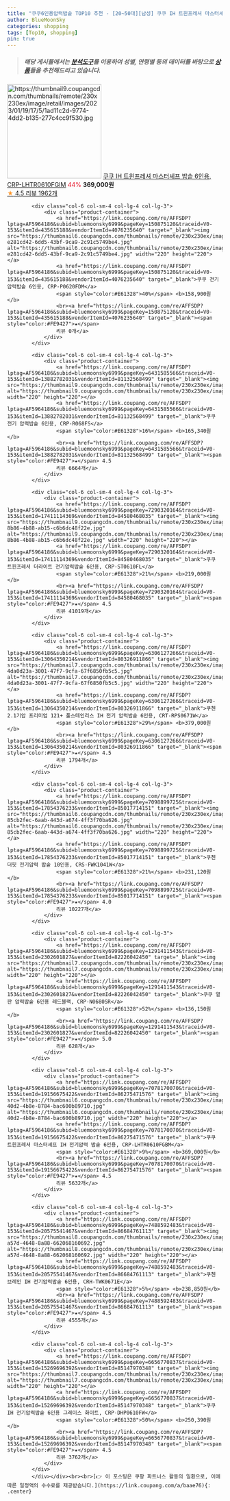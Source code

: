 ```yaml
---
title: "쿠쿠6인용압력밥솥 TOP10 추천 - [20~50대][남성] 쿠쿠 IH 트윈프레셔 마스터셰프 밥솥 6인용, CRP-LHTR0610FGIM"
author: BlueMoonSky
categories: shopping
tags: [Top10, shopping]
pin: true
---
```


> ##### 해당 게시물에서는 [**분석도구**](https://itemscout.io/)를 이용하여 **성별**, **연령별** 등의 데이터를 바탕으로 [**상품**](https://link.coupang.com/a/baae76)들을 추천해드리고 있습니다.
<div class="container"><div class="row">
            <div class="col-6 col-sm-4 col-lg-4 col-lg-3">
                <div class="product-container">
                    <a href="https://link.coupang.com/re/AFFSDP?lptag=AF5964186&subid=bluemoonsky6999&pageKey=7078170070&traceid=V0-153&itemId=17599631277&vendorItemId=84765939276" target="_blank"><img src="https://thumbnail9.coupangcdn.com/thumbnails/remote/230x230ex/image/retail/images/2023/01/19/17/5/1ad11c2d-9774-4dd2-b135-277c4cc9f530.jpg" alt="https://thumbnail9.coupangcdn.com/thumbnails/remote/230x230ex/image/retail/images/2023/01/19/17/5/1ad11c2d-9774-4dd2-b135-277c4cc9f530.jpg" width="220" height="220"></a>
                    <a href="https://link.coupang.com/re/AFFSDP?lptag=AF5964186&subid=bluemoonsky6999&pageKey=7078170070&traceid=V0-153&itemId=17599631277&vendorItemId=84765939276" target="_blank">쿠쿠 IH 트윈프레셔 마스터셰프 밥솥 6인용, CRP-LHTR0610FGIM</a>
                    <span style="color:#E61328">44%</span> <b>369,000원</b>
                    <br><a href="https://link.coupang.com/re/AFFSDP?lptag=AF5964186&subid=bluemoonsky6999&pageKey=7078170070&traceid=V0-153&itemId=17599631277&vendorItemId=84765939276" target="_blank"><span style="color:#FE9427">★</span> 4.5
                    리뷰 1962개</a>
                </div>
            </div>
            
            <div class="col-6 col-sm-4 col-lg-4 col-lg-3">
                <div class="product-container">
                    <a href="https://link.coupang.com/re/AFFSDP?lptag=AF5964186&subid=bluemoonsky6999&pageKey=150875120&traceid=V0-153&itemId=435615188&vendorItemId=4076235640" target="_blank"><img src="https://thumbnail6.coupangcdn.com/thumbnails/remote/230x230ex/image/retail/images/2978518942445221-e281cd42-6dd5-43bf-9ca9-2c91c5749be4.jpg" alt="https://thumbnail6.coupangcdn.com/thumbnails/remote/230x230ex/image/retail/images/2978518942445221-e281cd42-6dd5-43bf-9ca9-2c91c5749be4.jpg" width="220" height="220"></a>
                    <a href="https://link.coupang.com/re/AFFSDP?lptag=AF5964186&subid=bluemoonsky6999&pageKey=150875120&traceid=V0-153&itemId=435615188&vendorItemId=4076235640" target="_blank">쿠쿠 전기압력밥솥 6인용, CRP-P0620FDM</a>
                    <span style="color:#E61328">40%</span> <b>158,900원</b>
                    <br><a href="https://link.coupang.com/re/AFFSDP?lptag=AF5964186&subid=bluemoonsky6999&pageKey=150875120&traceid=V0-153&itemId=435615188&vendorItemId=4076235640" target="_blank"><span style="color:#FE9427">★</span> 
                    리뷰 0개</a>
                </div>
            </div>
            
            <div class="col-6 col-sm-4 col-lg-4 col-lg-3">
                <div class="product-container">
                    <a href="https://link.coupang.com/re/AFFSDP?lptag=AF5964186&subid=bluemoonsky6999&pageKey=6431585566&traceid=V0-153&itemId=13882782031&vendorItemId=81132568499" target="_blank"><img src="https://thumbnail9.coupangcdn.com/thumbnails/remote/230x230ex/image/rs_quotation_api/borrcw8f/dea17719a8c8491cbf2e3a9ac9caa317.jpg" alt="https://thumbnail9.coupangcdn.com/thumbnails/remote/230x230ex/image/rs_quotation_api/borrcw8f/dea17719a8c8491cbf2e3a9ac9caa317.jpg" width="220" height="220"></a>
                    <a href="https://link.coupang.com/re/AFFSDP?lptag=AF5964186&subid=bluemoonsky6999&pageKey=6431585566&traceid=V0-153&itemId=13882782031&vendorItemId=81132568499" target="_blank">쿠쿠 전기 압력밥솥 6인용, CRP-R068FS</a>
                    <span style="color:#E61328">16%</span> <b>165,340원</b>
                    <br><a href="https://link.coupang.com/re/AFFSDP?lptag=AF5964186&subid=bluemoonsky6999&pageKey=6431585566&traceid=V0-153&itemId=13882782031&vendorItemId=81132568499" target="_blank"><span style="color:#FE9427">★</span> 4.5
                    리뷰 6664개</a>
                </div>
            </div>
            
            <div class="col-6 col-sm-4 col-lg-4 col-lg-3">
                <div class="product-container">
                    <a href="https://link.coupang.com/re/AFFSDP?lptag=AF5964186&subid=bluemoonsky6999&pageKey=7290320164&traceid=V0-153&itemId=17411114369&vendorItemId=84580468035" target="_blank"><img src="https://thumbnail9.coupangcdn.com/thumbnails/remote/230x230ex/image/retail/images/2023/01/03/11/7/caefcc5f-8b86-4b88-ab15-c6b6dc48f22e.jpg" alt="https://thumbnail9.coupangcdn.com/thumbnails/remote/230x230ex/image/retail/images/2023/01/03/11/7/caefcc5f-8b86-4b88-ab15-c6b6dc48f22e.jpg" width="220" height="220"></a>
                    <a href="https://link.coupang.com/re/AFFSDP?lptag=AF5964186&subid=bluemoonsky6999&pageKey=7290320164&traceid=V0-153&itemId=17411114369&vendorItemId=84580468035" target="_blank">쿠쿠 트윈프레셔 더라이트 전기압력밥솥 6인용, CRP-ST0610FL</a>
                    <span style="color:#E61328">21%</span> <b>219,000원</b>
                    <br><a href="https://link.coupang.com/re/AFFSDP?lptag=AF5964186&subid=bluemoonsky6999&pageKey=7290320164&traceid=V0-153&itemId=17411114369&vendorItemId=84580468035" target="_blank"><span style="color:#FE9427">★</span> 4.5
                    리뷰 41019개</a>
                </div>
            </div>
            
            <div class="col-6 col-sm-4 col-lg-4 col-lg-3">
                <div class="product-container">
                    <a href="https://link.coupang.com/re/AFFSDP?lptag=AF5964186&subid=bluemoonsky6999&pageKey=6306127266&traceid=V0-153&itemId=13064350214&vendorItemId=80326911866" target="_blank"><img src="https://thumbnail7.coupangcdn.com/thumbnails/remote/230x230ex/image/retail/images/3748619830529584-4da0d23a-3001-47f7-9cfa-67f6850fb5c5.jpg" alt="https://thumbnail7.coupangcdn.com/thumbnails/remote/230x230ex/image/retail/images/3748619830529584-4da0d23a-3001-47f7-9cfa-67f6850fb5c5.jpg" width="220" height="220"></a>
                    <a href="https://link.coupang.com/re/AFFSDP?lptag=AF5964186&subid=bluemoonsky6999&pageKey=6306127266&traceid=V0-153&itemId=13064350214&vendorItemId=80326911866" target="_blank">쿠첸 2.1기압 프리미엄 121+ 풀스테인리스 IH 전기 압력밥솥 6인용, CRT-RPS0671W</a>
                    <span style="color:#E61328">29%</span> <b>379,000원</b>
                    <br><a href="https://link.coupang.com/re/AFFSDP?lptag=AF5964186&subid=bluemoonsky6999&pageKey=6306127266&traceid=V0-153&itemId=13064350214&vendorItemId=80326911866" target="_blank"><span style="color:#FE9427">★</span> 4.5
                    리뷰 1794개</a>
                </div>
            </div>
            
            <div class="col-6 col-sm-4 col-lg-4 col-lg-3">
                <div class="product-container">
                    <a href="https://link.coupang.com/re/AFFSDP?lptag=AF5964186&subid=bluemoonsky6999&pageKey=7098899725&traceid=V0-153&itemId=17854376233&vendorItemId=85017714151" target="_blank"><img src="https://thumbnail6.coupangcdn.com/thumbnails/remote/230x230ex/image/retail/images/1401905117693886-85cb2fec-6aab-443d-a674-4ff3f70ba626.jpg" alt="https://thumbnail6.coupangcdn.com/thumbnails/remote/230x230ex/image/retail/images/1401905117693886-85cb2fec-6aab-443d-a674-4ff3f70ba626.jpg" width="220" height="220"></a>
                    <a href="https://link.coupang.com/re/AFFSDP?lptag=AF5964186&subid=bluemoonsky6999&pageKey=7098899725&traceid=V0-153&itemId=17854376233&vendorItemId=85017714151" target="_blank">쿠첸 더핏 전기압력 밥솥 10인용, CRS-FWK1041W</a>
                    <span style="color:#E61328">21%</span> <b>231,120원</b>
                    <br><a href="https://link.coupang.com/re/AFFSDP?lptag=AF5964186&subid=bluemoonsky6999&pageKey=7098899725&traceid=V0-153&itemId=17854376233&vendorItemId=85017714151" target="_blank"><span style="color:#FE9427">★</span> 4.0
                    리뷰 10227개</a>
                </div>
            </div>
            
            <div class="col-6 col-sm-4 col-lg-4 col-lg-3">
                <div class="product-container">
                    <a href="https://link.coupang.com/re/AFFSDP?lptag=AF5964186&subid=bluemoonsky6999&pageKey=1291411543&traceid=V0-153&itemId=2302601827&vendorItemId=82226042450" target="_blank"><img src="https://thumbnail7.coupangcdn.com/thumbnails/remote/230x230ex/image/vendor_inventory/ff92/c988b9519415e0a0faa1742f16e27853ab9a2b8b8f84bb33f3358845f0aa.png" alt="https://thumbnail7.coupangcdn.com/thumbnails/remote/230x230ex/image/vendor_inventory/ff92/c988b9519415e0a0faa1742f16e27853ab9a2b8b8f84bb33f3358845f0aa.png" width="220" height="220"></a>
                    <a href="https://link.coupang.com/re/AFFSDP?lptag=AF5964186&subid=bluemoonsky6999&pageKey=1291411543&traceid=V0-153&itemId=2302601827&vendorItemId=82226042450" target="_blank">쿠쿠 열판 압력밥솥 6인용 레드블랙, CRP-N0680SR</a>
                    <span style="color:#E61328">52%</span> <b>136,150원</b>
                    <br><a href="https://link.coupang.com/re/AFFSDP?lptag=AF5964186&subid=bluemoonsky6999&pageKey=1291411543&traceid=V0-153&itemId=2302601827&vendorItemId=82226042450" target="_blank"><span style="color:#FE9427">★</span> 5.0
                    리뷰 628개</a>
                </div>
            </div>
            
            <div class="col-6 col-sm-4 col-lg-4 col-lg-3">
                <div class="product-container">
                    <a href="https://link.coupang.com/re/AFFSDP?lptag=AF5964186&subid=bluemoonsky6999&pageKey=7078170070&traceid=V0-153&itemId=19156675422&vendorItemId=86275471576" target="_blank"><img src="https://thumbnail6.coupangcdn.com/thumbnails/remote/230x230ex/image/retail/images/2023/06/14/17/4/ee4f01a8-40d2-4b8e-8784-bac600b89710.jpg" alt="https://thumbnail6.coupangcdn.com/thumbnails/remote/230x230ex/image/retail/images/2023/06/14/17/4/ee4f01a8-40d2-4b8e-8784-bac600b89710.jpg" width="220" height="220"></a>
                    <a href="https://link.coupang.com/re/AFFSDP?lptag=AF5964186&subid=bluemoonsky6999&pageKey=7078170070&traceid=V0-153&itemId=19156675422&vendorItemId=86275471576" target="_blank">쿠쿠 트윈프레셔 마스터셰프 IH 전기압력 밥솥 6인용, CRP-LHTR0610FGBM</a>
                    <span style="color:#E61328">9%</span> <b>369,000원</b>
                    <br><a href="https://link.coupang.com/re/AFFSDP?lptag=AF5964186&subid=bluemoonsky6999&pageKey=7078170070&traceid=V0-153&itemId=19156675422&vendorItemId=86275471576" target="_blank"><span style="color:#FE9427">★</span> 4.5
                    리뷰 5632개</a>
                </div>
            </div>
            
            <div class="col-6 col-sm-4 col-lg-4 col-lg-3">
                <div class="product-container">
                    <a href="https://link.coupang.com/re/AFFSDP?lptag=AF5964186&subid=bluemoonsky6999&pageKey=7488592483&traceid=V0-153&itemId=20575541467&vendorItemId=86684761113" target="_blank"><img src="https://thumbnail8.coupangcdn.com/thumbnails/remote/230x230ex/image/retail/images/2023/07/25/17/2/3f53c4d1-a57d-4648-8a88-662068160692.jpg" alt="https://thumbnail8.coupangcdn.com/thumbnails/remote/230x230ex/image/retail/images/2023/07/25/17/2/3f53c4d1-a57d-4648-8a88-662068160692.jpg" width="220" height="220"></a>
                    <a href="https://link.coupang.com/re/AFFSDP?lptag=AF5964186&subid=bluemoonsky6999&pageKey=7488592483&traceid=V0-153&itemId=20575541467&vendorItemId=86684761113" target="_blank">쿠첸 브레인 IH 전기압력밥솥 6인용, CRH-TWK0671E</a>
                    <span style="color:#E61328">5%</span> <b>238,850원</b>
                    <br><a href="https://link.coupang.com/re/AFFSDP?lptag=AF5964186&subid=bluemoonsky6999&pageKey=7488592483&traceid=V0-153&itemId=20575541467&vendorItemId=86684761113" target="_blank"><span style="color:#FE9427">★</span> 4.5
                    리뷰 4555개</a>
                </div>
            </div>
            
            <div class="col-6 col-sm-4 col-lg-4 col-lg-3">
                <div class="product-container">
                    <a href="https://link.coupang.com/re/AFFSDP?lptag=AF5964186&subid=bluemoonsky6999&pageKey=6656770837&traceid=V0-153&itemId=15269696392&vendorItemId=85147970348" target="_blank"><img src="https://thumbnail7.coupangcdn.com/thumbnails/remote/230x230ex/image/vendor_inventory/659a/669ed2daf732fc3bb2f448d5a9e6de94f64acc67b189ab66e331446ed039.jpg" alt="https://thumbnail7.coupangcdn.com/thumbnails/remote/230x230ex/image/vendor_inventory/659a/669ed2daf732fc3bb2f448d5a9e6de94f64acc67b189ab66e331446ed039.jpg" width="220" height="220"></a>
                    <a href="https://link.coupang.com/re/AFFSDP?lptag=AF5964186&subid=bluemoonsky6999&pageKey=6656770837&traceid=V0-153&itemId=15269696392&vendorItemId=85147970348" target="_blank">쿠쿠 IH 전기압력밥솥 6인용 그레이스 화이트, CRP-DHP0610FW</a>
                    <span style="color:#E61328">50%</span> <b>250,390원</b>
                    <br><a href="https://link.coupang.com/re/AFFSDP?lptag=AF5964186&subid=bluemoonsky6999&pageKey=6656770837&traceid=V0-153&itemId=15269696392&vendorItemId=85147970348" target="_blank"><span style="color:#FE9427">★</span> 4.5
                    리뷰 3762개</a>
                </div>
            </div>
            </div></div><br><br>[👉 이 포스팅은 쿠팡 파트너스 활동의 일환으로, 이에 따른 일정액의 수수료를 제공받습니다.](https://link.coupang.com/a/baae76){: .center}